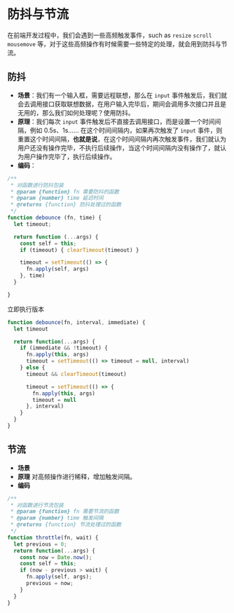 # 防抖与节流

在前端开发过程中，我们会遇到一些高频触发事件，such as `resize` `scroll` `mousemove` 等，对于这些高频操作有时候需要一些特定的处理，就会用到防抖与节流。

## 防抖

* **场景**：我们有一个输入框，需要远程联想，那么在 `input` 事件触发后，我们就会去调用接口获取联想数据，在用户输入完毕后，期间会调用多次接口并且是无用的，那么我们如何处理呢？使用防抖。
* **原理**：我们每次 `input` 事件触发后不直接去调用接口，而是设置一个时间间隔，例如 0.5s、1s…… 在这个时间间隔内，如果再次触发了 `input` 事件，则重置这个时间间隔，**也就是说**，在这个时间间隔内再次触发事件，我们就认为用户还没有操作完毕，不执行后续操作，当这个时间间隔内没有操作了，就认为用户操作完毕了，执行后续操作。
* **编码**：

```javascript
/**
 * 对函数进行防抖包装
 * @param {function} fn 需要防抖的函数
 * @param {number} time 延迟时间
 * @returns {function} 防抖处理过的函数
 */
function debounce (fn, time) {
  let timeout;

  return function (...args) {
    const self = this;
    if (timeout) { clearTimeout(timeout) }

    timeout = setTimeout(() => {
      fn.apply(self, args)
    }, time)
  }

}
```

立即执行版本

```javascript
function debounce(fn, interval, immediate) {
  let timeout

  return function(...args) {
    if (immediate && !timeout) {
      fn.apply(this, args)
      timeout = setTimeout(() => timeout = null, interval)
    } else {
      timeout && clearTimeout(timeout)

      timeout = setTimeout(() => {
        fn.apply(this, args)
        timeout = null
      }, interval)
    }
  }
}
```

## 节流

* **场景**
* **原理**
对高频操作进行稀释，增加触发间隔。
* **编码**

```javascript
/**
 * 对函数进行节流包装
 * @param {function} fn 需要节流的函数
 * @param {number} time 触发间隔
 * @returns {function} 节流处理过的函数
 */
function throttle(fn, wait) {
  let previous = 0;
  return function(...args) {
    const now = Date.now();
    const self = this;
    if (now - previous > wait) {
      fn.apply(self, args);
      previous = now;
    }
  }
}
```
